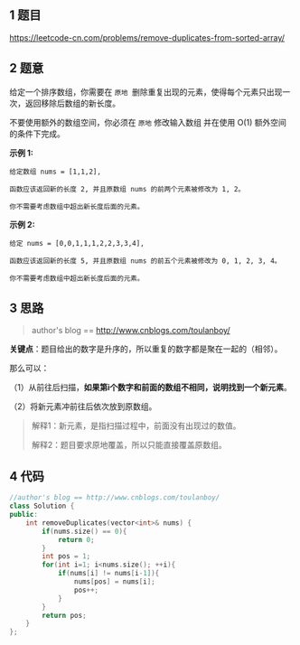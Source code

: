 ## 1 题目

https://leetcode-cn.com/problems/remove-duplicates-from-sorted-array/

## 2 题意

给定一个排序数组，你需要在 `原地 `删除重复出现的元素，使得每个元素只出现一次，返回移除后数组的新长度。

不要使用额外的数组空间，你必须在 `原地` 修改输入数组 并在使用 O(1) 额外空间的条件下完成。

**示例 1:**

```
给定数组 nums = [1,1,2], 

函数应该返回新的长度 2, 并且原数组 nums 的前两个元素被修改为 1, 2。 

你不需要考虑数组中超出新长度后面的元素。
```

**示例 2:**

```
给定 nums = [0,0,1,1,1,2,2,3,3,4],

函数应该返回新的长度 5, 并且原数组 nums 的前五个元素被修改为 0, 1, 2, 3, 4。

你不需要考虑数组中超出新长度后面的元素。
```



## 3 思路

>  author's blog == http://www.cnblogs.com/toulanboy/

**关键点**：题目给出的数字是升序的，所以重复的数字都是聚在一起的（相邻）。

那么可以：

（1）从前往后扫描，**如果第i个数字和前面的数组不相同，说明找到一个新元素**。

（2）将新元素冲前往后依次放到原数组。

> 解释1：新元素，是指扫描过程中，前面没有出现过的数值。
>
> 解释2：题目要求原地覆盖，所以只能直接覆盖原数组。

## 4 代码

```c++
//author's blog == http://www.cnblogs.com/toulanboy/
class Solution {
public:
    int removeDuplicates(vector<int>& nums) {
        if(nums.size() == 0){
            return 0;
        }
        int pos = 1;
        for(int i=1; i<nums.size(); ++i){
            if(nums[i] != nums[i-1]){
                nums[pos] = nums[i];
                pos++;
            }
        }
        return pos;
    }
};
```